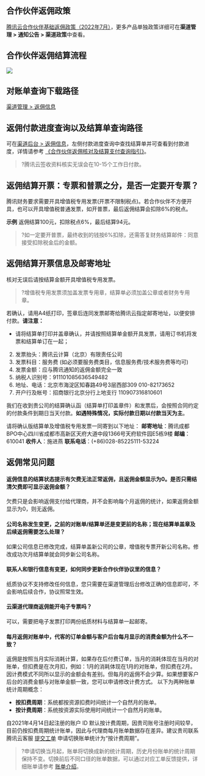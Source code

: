 ## 合作伙伴返佣政策
[腾讯云合作伙伴基础返佣政策（2022年7月）](https://console.cloud.tencent.com/partnersmgmt/announce/340)，更多产品单独政策详细可在**渠道管理 > 通知公告 > 渠道政策**中查看。


## 合作伙伴返佣结算流程
![](https://qcloudimg.tencent-cloud.cn/raw/cd81a0f0d10bd95ea277e82dbcab4925.png)

## 对账单查询下载路径
[渠道管理 > 返佣信息](https://console.cloud.tencent.com/partners/rebateinfo )

## 返佣付款进度查询以及结算单查询路径
可在[渠道后台 > 返佣信息](https://console.cloud.tencent.com/partners/rebateinfo)，左侧付款进度查询中查找结算单并可查看到付款进度，详情请参考 [《合作伙伴返佣核对及结算支付查询指引》](https://console.cloud.tencent.com/partnersmgmt/announce/89)。
>?腾讯云签收资料核实无误会在10-15个工作日付款。


## 返佣结算开票：专票和普票之分，是否一定要开专票？
腾讯财务要求需要开具增值税专用发票(开票不限制税点)。若合作伙伴不方便开具，也可以开具增值税普通发票，如开普票，最后返佣结算会扣除6%的税点。

**示例**
返佣结算100元，扣除税点6%，最后结算94元。
>?如一定要开普票，最终收到的钱按6%扣除，还需答复财务结算邮件：同意接受扣除税金后的金额。

## 返佣结算开票信息及邮寄地址
核对无误后请按结算金额开具增值税专用发票。
>?增值税专用发票须加盖发票专用章，结算单必须加盖公章或者财务专用章。

若确认，请用A4纸打印，签章后连同发票邮寄给腾讯云指定邮寄地址，以便安排付款。**请注意：**
- 请将结算单打印并盖章确认，并请按照结算单金额开具发票，请用订书机将发票和结算单订在一起；
2. 发票抬头：腾讯云计算（北京）有限责任公司
3. 发票科目：服务费 (如必须要服务费类目，信息服务费/技术服务费等均可)
4. 发票金额：应与腾讯通知的返佣金额完全一致
5. 纳税人识别号：911101085636549482
6. 地址、电话：北京市海淀区知春路49号3层西部309 010-82173652
7. 开户行及帐号：招商银行北京分行上地支行 110907316810601

我们在收到贵公司的结算确认函（结算单打印盖章件）和发票后，会按照合同约定的付款条件到期日当天付款。**如遇特殊情况，实际付款日期以付款当天为主**。

请将确认版结算单及增值税专用发票一同寄到以下地址：
**邮寄地址**：腾讯成都BPO中心四川省成都市高新区天府大道中段1366号天府软件园E5栋9楼
**邮编**：610041
**收件人**：施进燕
**联系电话**：(+86)028-85225111-53224


## 返佣常见问题
#### 返佣信息的结算状态提示有欠费无法正常返佣，且返佣金额显示为0。是否只需结清欠费即可显示返佣金额？
欠费只是会影响返佣支付给代理商，并不会影响每个月返佣的统计，如果返佣金额显示为0，则无返佣。

#### 公司名称发生变更，之前的对账单/结算单还是变更前的名称；现在结算单盖章及后续返佣需要怎么处理？
如果公司信息已修改完成，结算单盖新公司的公章，增值税专票开新公司名称。修改成功次月结算单就会同步新公司名称。

#### 联系人和银行信息有变更，如何同步更新合作伙伴协议里的信息？
纸质协议不支持修改任何信息，您只需要在渠道管理后台修改正确的信息即可，不会影响后续合作，协议照常生效。

#### 云渠道代理商返佣能开电子专票吗？
可以，需要把电子发票打印两份纸质材料与结算单一起邮寄。

#### 每月返佣对账单中，代客的订单金额与客户后台每月显示的消费金额为什么不一致？
返佣是按照当月实际消耗计算，如果存在后付费订单，当月的消耗体现在当月的对账单，但扣费是在次月扣，例如：1月的消耗体现在1月的对账单，但扣费在2月。因计费模式不同所以显示的金额会有差别。但每月的返佣不会少算。如果想要客户后台的消费金额与对账单金额一致，您可以申请修改计费方式。
以下为两种账单统计周期概念：
- **按扣费周期**：系统都按资源扣费时间统计一个自然月的账单。
- **按计费周期**：系统按资源实际使用时间统计一个自然月的账单。

自2021年4月14日起注册的账户 ID 默认按计费周期，因贵司账号注册时间较早，目前仍按扣费周期统计账单，因此与代理商每月账单数据存在差异。建议贵司联系腾讯云客服 [提交工单](https://console.cloud.tencent.com/workorder/category) 申请切换账单统计为“按计费周期”。

>?申请切换当月起，账单将切换成新的统计周期，历史月份账单的统计周期保持不变。切换前后不同口径的账单数据，可以通过对应工单反馈提供，详细账单请参考 [账单介绍](https://cloud.tencent.com/document/product/555/30250)。
